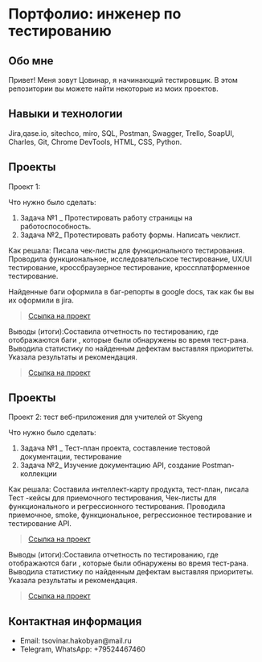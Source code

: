 <h1>Портфолио: инженер по тестированию</h1>



<h2> Обо мне </h2>


Привет! Меня зовут Цовинар, я начинающий тестировщик.
В этом репозитории вы можете найти некоторые из моих проектов.





<h2> Навыки и технологии  </h2>



Jira,qase.io, sitechco, miro, SQL, Postman, Swagger, Trello,
SoapUI, Charles, Git, Chrome DevTools, HTML, CSS, Python.

<h2> Проекты  </h2>
<p> Проект 1:</p>
<p>Что нужно было сделать:<p>
<ol>
  <li>Задача №1 _ Протестировать работу страницы на работоспособность.</li>
  <li>Задача №2_ Протестировать работу формы. Написать чеклист.</li>
</ol>


<p>Как решала: Писала чек-листы для функционального тестирования. Проводила функциональное, исследовательское тестирование, UX/UI тестирование, кроссбраузерное тестирование, кроссплатформенное тестирование.<p>

<p>Найденные баги оформила в баг-репорты в google docs, так как бы вы их оформили в jira. <p>


> <a href="https://docs.google.com/spreadsheets/d/1_zgN0ieE71CnzLoTQmj-pXeP-1RVjoxVNrh_XDRu2rs/edit#gid=1554669402">Ссылка на проект</a>
 

<p>Выводы (итоги):Составила отчетность по тестированию, где отображаются баги , которые были обнаружены во время тест-рана. Выводила статистику по найденным дефектам выставляя приоритеты.  Указала результаты и рекомендация.<p>


> <a href="https://docs.google.com/document/d/1ekyWYJTm4uhrZoUuF514mklzna19oREOww0_LhI0HFs/edit">Ссылка на проект</a>
 


<h2> Проекты  </h2>
<p> Проект 2: тест веб-приложения для учителей от Skyeng</p>
<p>Что нужно было сделать:<p>
<ol>
  <li>Задача №1 _ Тест-план проекта, cоставление тестовой документации, тестирование</li>
  <li>Задача №2_ Изучение  документацию API, создание Postman-коллекции</li>
</ol>


<p>Как решала: Составила интеллект-карту продукта, тест-план, писала Тест -кейсы для приемочного тестирования, Чек-листы для функционального и регрессионного тестирования. Проводила приемочное, smoke, функциональное, регрессионное тестирование и тестирование API. <p>


> <a href="https://docs.google.com/document/d/1qJdNnEeI-O5gA6oCf3WoN28lASr6EYZBFTIGxurIJ1M/edit?usp=sharing">Ссылка на проект</a>
 

<p>Выводы (итоги):Составила отчетность по тестированию, где отображаются баги , которые были обнаружены во время тест-рана. Выводила статистику по найденным дефектам выставляя приоритеты.  Указала результаты и рекомендация.<p>


> <a href="https://docs.google.com/document/d/1Z-KsIOgebggnRipmGX7zvoK9Liu5VRQtcIPf3uwIf0E/edit">Ссылка на проект</a>
 


<h2> Контактная информация </h2>

<ul><li> Email:  tsovinar.hakobyan@mail.ru </li><li>  Telegram, WhatsApp: +79524467460</li></ul>


